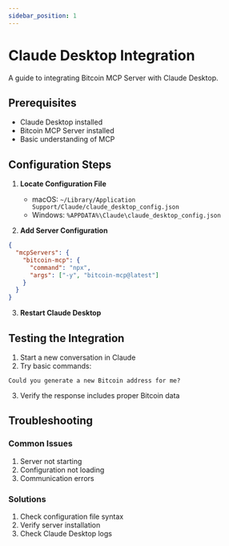 ```yaml
---
sidebar_position: 1
---
```


# Claude Desktop Integration

A guide to integrating Bitcoin MCP Server with Claude Desktop.

## Prerequisites

- Claude Desktop installed
- Bitcoin MCP Server installed
- Basic understanding of MCP

## Configuration Steps

1. **Locate Configuration File**

   - macOS: `~/Library/Application Support/Claude/claude_desktop_config.json`
   - Windows: `%APPDATA%\Claude\claude_desktop_config.json`

2. **Add Server Configuration**

```json
{
  "mcpServers": {
    "bitcoin-mcp": {
      "command": "npx",
      "args": ["-y", "bitcoin-mcp@latest"]
    }
  }
}
```

3. **Restart Claude Desktop**

## Testing the Integration

1. Start a new conversation in Claude
2. Try basic commands:

```
Could you generate a new Bitcoin address for me?
```

3. Verify the response includes proper Bitcoin data

## Troubleshooting

### Common Issues

1. Server not starting
2. Configuration not loading
3. Communication errors

### Solutions

1. Check configuration file syntax
2. Verify server installation
3. Check Claude Desktop logs
